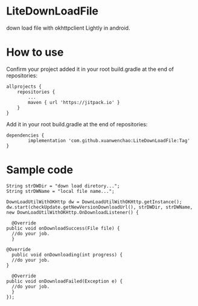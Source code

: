 # LiteDownLoadFile

down load file with okhttpclient Lightly in android.

# How to use

Confirm your project added it in your root build.gradle at the end of repositories:
	
	allprojects {
		repositories {
			...
			maven { url 'https://jitpack.io' }
		}
	}
  
Add it in your root build.gradle at the end of repositories:

	dependencies {
	        implementation 'com.github.xuanwenchao:LiteDownLoadFile:Tag'
	}
  

# Sample code 

	String strDWDir = "down load diretory...";
	String strDWName = "local file name...";

	DownLoadUtilWithOKHttp dw = DownLoadUtilWithOKHttp.getInstance();
	dw.start(checkUpdate.getNewVersionDownloadUrl(), strDWDir, strDWName, new DownLoadUtilWithOKHttp.OnDownloadListener() {
  
	  @Override
  	public void onDownloadSuccess(File file) {
      //do your job.
	  }
  
  	@Override
	  public void onDownloading(int progress) {
      //do your job.
  	}
  
	  @Override
  	public void onDownloadFailed(Exception e) {
      //do your job.
	  }
	});

